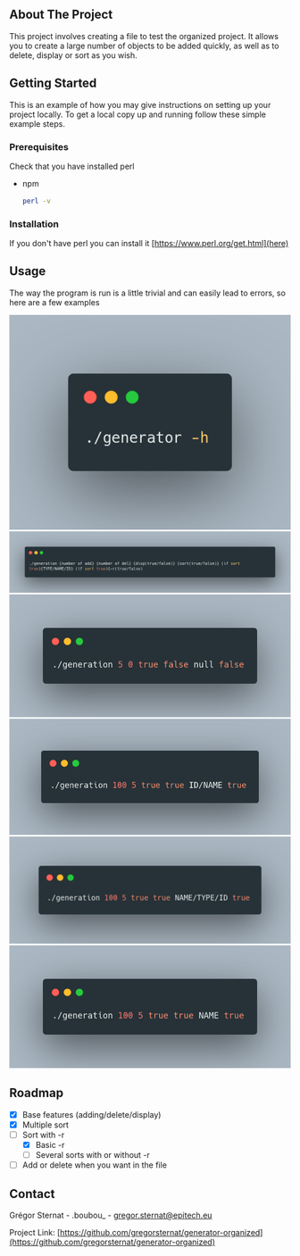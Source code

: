 <!-- ABOUT THE PROJECT -->
## About The Project

This project involves creating a file to test the organized project. It allows you to create a large number of objects to be added quickly, as well as to delete, display or sort as you wish.

<!-- GETTING STARTED -->
## Getting Started

This is an example of how you may give instructions on setting up your project locally.
To get a local copy up and running follow these simple example steps.

### Prerequisites

Check that you have installed perl 
* npm
  ```sh
  perl -v
  ```

### Installation

If you don't have perl you can install it [https://www.perl.org/get.html](here)

<!-- USAGE EXAMPLES -->
## Usage

The way the program is run is a little trivial and can easily lead to errors, so here are a few examples

![help](./images/help_generator.png)
![syntax](./images/syntax.png)
![no_sort](./images/no_sort_generator.png)
![exemple1](./images/exemple1_sort.png)
![exemple2](./images/exemple2_sort.png)
![exemple3](./images/exemple3_sort.png)


<!-- ROADMAP -->
## Roadmap

- [x] Base features (adding/delete/display)
- [x] Multiple sort
- [ ] Sort with -r
    - [x] Basic -r
    - [ ] Several sorts with or without -r
- [ ] Add or delete when you want in the file

<!-- CONTACT -->
## Contact

Grégor Sternat - .boubou_ - gregor.sternat@epitech.eu

Project Link: [https://github.com/gregorsternat/generator-organized](https://github.com/gregorsternat/generator-organized)

